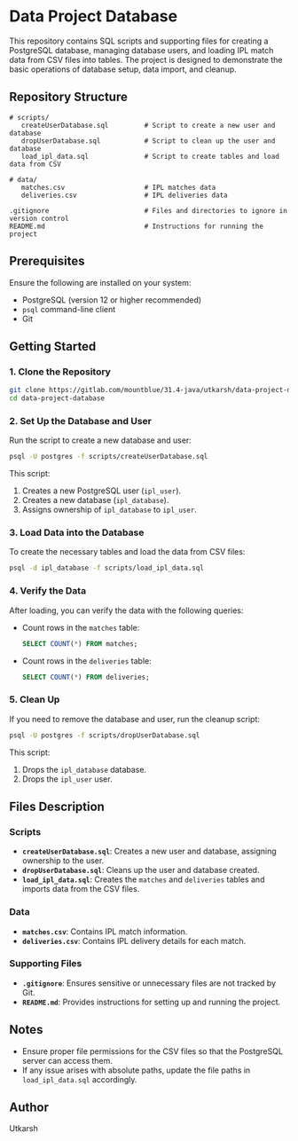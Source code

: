 # Data Project Database

This repository contains SQL scripts and supporting files for creating a PostgreSQL database, managing database users, and loading IPL match data from CSV files into tables. The project is designed to demonstrate the basic operations of database setup, data import, and cleanup.

## Repository Structure

```
# scripts/
   createUserDatabase.sql         # Script to create a new user and database
   dropUserDatabase.sql           # Script to clean up the user and database
   load_ipl_data.sql              # Script to create tables and load data from CSV
                               
# data/
   matches.csv                    # IPL matches data
   deliveries.csv                 # IPL deliveries data

.gitignore                        # Files and directories to ignore in version control
README.md                         # Instructions for running the project

```

## Prerequisites

Ensure the following are installed on your system:
- PostgreSQL (version 12 or higher recommended)
- `psql` command-line client
- Git

## Getting Started

### 1. Clone the Repository

```bash
git clone https://gitlab.com/mountblue/31.4-java/utkarsh/data-project-database.git
cd data-project-database
```

### 2. Set Up the Database and User

Run the script to create a new database and user:

```bash
psql -U postgres -f scripts/createUserDatabase.sql
```

This script:
1. Creates a new PostgreSQL user (`ipl_user`).
2. Creates a new database (`ipl_database`).
3. Assigns ownership of `ipl_database` to `ipl_user`.

### 3. Load Data into the Database

To create the necessary tables and load the data from CSV files:

```bash
psql -d ipl_database -f scripts/load_ipl_data.sql
```

### 4. Verify the Data

After loading, you can verify the data with the following queries:

- Count rows in the `matches` table:
  ```sql
  SELECT COUNT(*) FROM matches;
  ```

- Count rows in the `deliveries` table:
  ```sql
  SELECT COUNT(*) FROM deliveries;
  ```

### 5. Clean Up

If you need to remove the database and user, run the cleanup script:

```bash
psql -U postgres -f scripts/dropUserDatabase.sql
```

This script:
1. Drops the `ipl_database` database.
2. Drops the `ipl_user` user.

## Files Description

### Scripts
- **`createUserDatabase.sql`**: Creates a new user and database, assigning ownership to the user.
- **`dropUserDatabase.sql`**: Cleans up the user and database created.
- **`load_ipl_data.sql`**: Creates the `matches` and `deliveries` tables and imports data from the CSV files.

### Data
- **`matches.csv`**: Contains IPL match information.
- **`deliveries.csv`**: Contains IPL delivery details for each match.

### Supporting Files
- **`.gitignore`**: Ensures sensitive or unnecessary files are not tracked by Git.
- **`README.md`**: Provides instructions for setting up and running the project.

## Notes

- Ensure proper file permissions for the CSV files so that the PostgreSQL server can access them.
- If any issue arises with absolute paths, update the file paths in `load_ipl_data.sql` accordingly.

## Author
Utkarsh



